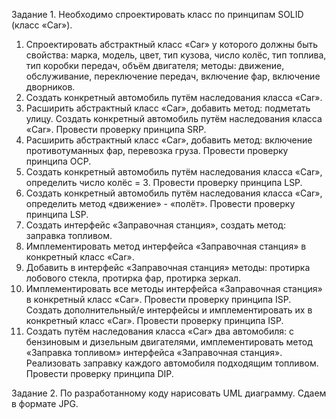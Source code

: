 Задание 1. Необходимо спроектировать класс по принципам SOLID (класс «Car»).

1. Спроектировать абстрактный класс «Car» у которого должны быть свойства: марка, модель, цвет, тип кузова, число колёс, тип топлива, тип коробки передач, объём двигателя; методы: движение, обслуживание, переключение передач, включение фар, включение дворников. 
2. Создать конкретный автомобиль путём наследования класса «Car». 
3. Расширить абстрактный класс «Car», добавить метод: подметать улицу. Создать конкретный автомобиль путём наследования класса «Car». Провести проверку принципа SRP. 
4. Расширить абстрактный класс «Car», добавить метод: включение противотуманных фар, перевозка груза. Провести проверку принципа OCP. 
5. Создать конкретный автомобиль путём наследования класса «Car», определить число колёс = 3. Провести проверку принципа LSP.
6. Создать конкретный автомобиль путём наследования класса «Car», определить метод «движение» - «полёт». Провести проверку принципа LSP. 
7. Создать интерфейс «Заправочная станция», создать метод: заправка топливом. 
8. Имплементировать метод интерфейса «Заправочная станция» в конкретный класс «Car». 
9. Добавить в интерфейс «Заправочная станция» методы: протирка лобового стекла, протирка фар, протирка зеркал. 
10. Имплементировать все методы интерфейса «Заправочная станция» в конкретный класс «Car». Провести проверку принципа ISP. Создать дополнительный/е интерфейсы и имплементировать их в конкретный класс «Car». Провести проверку принципа ISP. 
11. Создать путём наследования класса «Car» два автомобиля: с бензиновым и дизельным двигателями, имплементировать метод «Заправка топливом» интерфейса «Заправочная станция». Реализовать заправку каждого автомобиля подходящим топливом. Провести проверку принципа DIP.

Задание 2. По разработанному коду нарисовать UML диаграмму. Сдаем в формате JPG. 
